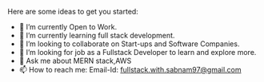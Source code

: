 
Here are some ideas to get you started:

- 🔭 I’m currently Open to Work.
- 🌱 I’m currently learning full stack development.
- 👯 I’m looking to collaborate on Start-ups and Software Companies.
- 🤔 I’m looking for job as a Fullstack Developer to learn and explore more. 
- 💬 Ask me about MERN stack,AWS
- 📫 How to reach me: Email-Id: fullstack.with.sabnam97@gmail.com


